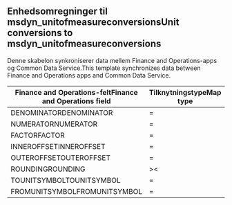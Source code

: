 ## <a name="unit-conversions-to-msdyn_unitofmeasureconversions"></a><span data-ttu-id="fa712-101">Enhedsomregninger til msdyn_unitofmeasureconversions</span><span class="sxs-lookup"><span data-stu-id="fa712-101">Unit conversions to msdyn_unitofmeasureconversions</span></span>

<span data-ttu-id="fa712-102">Denne skabelon synkroniserer data mellem Finance and Operations-apps og Common Data Service.</span><span class="sxs-lookup"><span data-stu-id="fa712-102">This template synchronizes data between Finance and Operations apps and Common Data Service.</span></span>

<span data-ttu-id="fa712-103">Finance and Operations-felt</span><span class="sxs-lookup"><span data-stu-id="fa712-103">Finance and Operations field</span></span> | <span data-ttu-id="fa712-104">Tilknytningstype</span><span class="sxs-lookup"><span data-stu-id="fa712-104">Map type</span></span> | <span data-ttu-id="fa712-105">Andet Dynamics 365-felt</span><span class="sxs-lookup"><span data-stu-id="fa712-105">Other Dynamics 365 field</span></span> | <span data-ttu-id="fa712-106">Standardværdi</span><span class="sxs-lookup"><span data-stu-id="fa712-106">Default value</span></span>
---|---|---|---
<span data-ttu-id="fa712-107">DENOMINATOR</span><span class="sxs-lookup"><span data-stu-id="fa712-107">DENOMINATOR</span></span> | = | <span data-ttu-id="fa712-108">msdyn_denominator</span><span class="sxs-lookup"><span data-stu-id="fa712-108">msdyn_denominator</span></span> | 
<span data-ttu-id="fa712-109">NUMERATOR</span><span class="sxs-lookup"><span data-stu-id="fa712-109">NUMERATOR</span></span> | = | <span data-ttu-id="fa712-110">msdyn_numerator</span><span class="sxs-lookup"><span data-stu-id="fa712-110">msdyn_numerator</span></span> | 
<span data-ttu-id="fa712-111">FACTOR</span><span class="sxs-lookup"><span data-stu-id="fa712-111">FACTOR</span></span> | = | <span data-ttu-id="fa712-112">msdyn_factor</span><span class="sxs-lookup"><span data-stu-id="fa712-112">msdyn_factor</span></span> | 
<span data-ttu-id="fa712-113">INNEROFFSET</span><span class="sxs-lookup"><span data-stu-id="fa712-113">INNEROFFSET</span></span> | = | <span data-ttu-id="fa712-114">msdyn_inneroffset</span><span class="sxs-lookup"><span data-stu-id="fa712-114">msdyn_inneroffset</span></span> | 
<span data-ttu-id="fa712-115">OUTEROFFSET</span><span class="sxs-lookup"><span data-stu-id="fa712-115">OUTEROFFSET</span></span> | = | <span data-ttu-id="fa712-116">msdyn_outeroffset</span><span class="sxs-lookup"><span data-stu-id="fa712-116">msdyn_outeroffset</span></span> | 
<span data-ttu-id="fa712-117">ROUNDING</span><span class="sxs-lookup"><span data-stu-id="fa712-117">ROUNDING</span></span> | >< | <span data-ttu-id="fa712-118">msdyn_rounding</span><span class="sxs-lookup"><span data-stu-id="fa712-118">msdyn_rounding</span></span> | 
<span data-ttu-id="fa712-119">TOUNITSYMBOL</span><span class="sxs-lookup"><span data-stu-id="fa712-119">TOUNITSYMBOL</span></span> | = | <span data-ttu-id="fa712-120">msdyn_tounit.msdyn_symbol</span><span class="sxs-lookup"><span data-stu-id="fa712-120">msdyn_tounit.msdyn_symbol</span></span> | 
<span data-ttu-id="fa712-121">FROMUNITSYMBOL</span><span class="sxs-lookup"><span data-stu-id="fa712-121">FROMUNITSYMBOL</span></span> | = | <span data-ttu-id="fa712-122">msdyn_fromunit.msdyn_symbol</span><span class="sxs-lookup"><span data-stu-id="fa712-122">msdyn_fromunit.msdyn_symbol</span></span> | 
